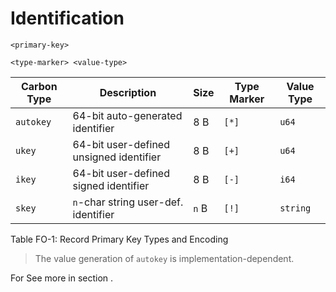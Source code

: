 # Identification

```
<primary-key>
```

```
<type-marker> <value-type>
```

Carbon Type | Description                                  | Size   | Type Marker | Value Type
------------|----------------------------------------------|--------|-------------|-------
`autokey`  | 64-bit auto-generated identifier    | 8 B | `[*]` | `u64`
`ukey`   | 64-bit user-defined unsigned identifier      | 8 B | `[+]` | `u64`
`ikey`   | 64-bit user-defined signed identifier        | 8 B | `[-]` | `i64`
`skey`   |`n`-char string user-def. identifier | `n` B | `[!]` | `string`

<span class="caption">Table FO-1: Record Primary Key Types and Encoding</span>

> The value generation of `autokey` is implementation-dependent.

For See more in section []().
